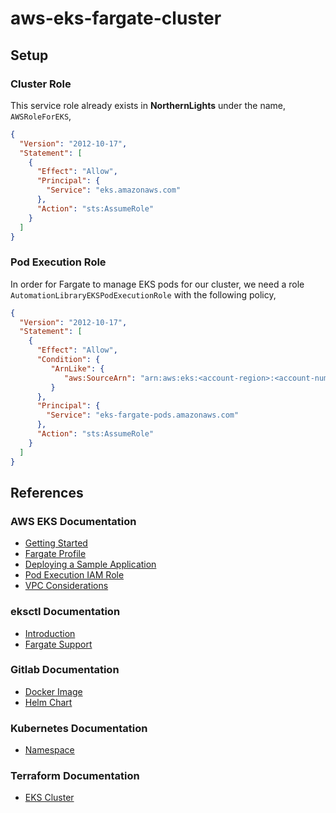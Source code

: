 # aws-eks-fargate-cluster


## Setup

### Cluster Role

This service role already exists in **NorthernLights** under the name, `AWSRoleForEKS`,

```json
{
  "Version": "2012-10-17",
  "Statement": [
    {
      "Effect": "Allow",
      "Principal": {
        "Service": "eks.amazonaws.com"
      },
      "Action": "sts:AssumeRole"
    }
  ]
}
```


### Pod Execution Role

In order for Fargate to manage EKS pods for our cluster, we need a role `AutomationLibraryEKSPodExecutionRole` with the following policy,

```json
{
  "Version": "2012-10-17",
  "Statement": [
    {
      "Effect": "Allow",
      "Condition": {
         "ArnLike": {
            "aws:SourceArn": "arn:aws:eks:<account-region>:<account-number>:fargateprofile/automation-library*/*"
         }
      },
      "Principal": {
        "Service": "eks-fargate-pods.amazonaws.com"
      },
      "Action": "sts:AssumeRole"
    }
  ]
}
```

## References
### AWS EKS Documentation
- [Getting Started](https://docs.aws.amazon.com/eks/latest/userguide/getting-started.html)
- [Fargate Profile](https://docs.aws.amazon.com/eks/latest/userguide/fargate-profile.html)
- [Deploying a Sample Application](https://docs.aws.amazon.com/eks/latest/userguide/sample-deployment.html)
- [Pod Execution IAM Role](https://docs.aws.amazon.com/eks/latest/userguide/pod-execution-role.html)
- [VPC Considerations](https://docs.aws.amazon.com/eks/latest/userguide/network_reqs.html)
### eksctl Documentation
- [Introduction](https://eksctl.io/introduction/)
- [Fargate Support](https://eksctl.io/usage/fargate-support/)
### Gitlab Documentation
- [Docker Image](https://docs.gitlab.com/ee/install/docker.html)
- [Helm Chart](https://docs.gitlab.com/charts/)
### Kubernetes Documentation
- [Namespace](https://kubernetes.io/docs/concepts/overview/working-with-objects/namespaces/)
### Terraform Documentation
- [EKS Cluster](https://registry.terraform.io/providers/hashicorp/aws/latest/docs/resources/eks_cluster)
